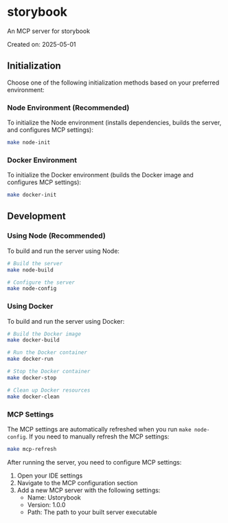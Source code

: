 # storybook

An MCP server for storybook

Created on: 2025-05-01

## Initialization

Choose one of the following initialization methods based on your preferred environment:

### Node Environment (Recommended)

To initialize the Node environment (installs dependencies, builds the server, and configures MCP settings):

```bash
make node-init
```

### Docker Environment

To initialize the Docker environment (builds the Docker image and configures MCP settings):

```bash
make docker-init
```

## Development

### Using Node (Recommended)

To build and run the server using Node:

```bash
# Build the server
make node-build

# Configure the server
make node-config
```

### Using Docker

To build and run the server using Docker:

```bash
# Build the Docker image
make docker-build

# Run the Docker container
make docker-run

# Stop the Docker container
make docker-stop

# Clean up Docker resources
make docker-clean
```

### MCP Settings

The MCP settings are automatically refreshed when you run `make node-config`. If you need to manually refresh the MCP settings:

```bash
make mcp-refresh
```

After running the server, you need to configure MCP settings:

1. Open your IDE settings
2. Navigate to the MCP configuration section
3. Add a new MCP server with the following settings:
   - Name: Ustorybook
   - Version: 1.0.0
   - Path: The path to your built server executable
